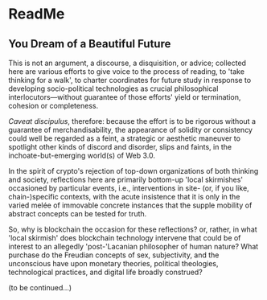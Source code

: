 # ReadMe
## You Dream of a Beautiful Future

This is not an argument, a discourse, a disquisition, or advice; collected here are various efforts to give voice to the process of reading, to 'take thinking for a walk', to charter coordinates for future study in response to developing socio-political technologies as crucial philosophical interlocutors—without guarantee of those efforts' yield or termination, cohesion or completeness.

_Caveat discipulus_, therefore: because the effort is to be rigorous without a guarantee of merchandisability, the appearance of solidity or consistency could well be regarded as a feint, a strategic or aesthetic maneuver to spotlight other kinds of discord and disorder, slips and faints, in the inchoate-but-emerging world(s) of Web 3.0. 

In the spirit of crypto's rejection of top-down organizations of both thinking and society, reflections here are primarily bottom-up 'local skirmishes' occasioned by particular events, i.e., interventions in site- (or, if you like, chain-)specific contexts, with the acute insistence that it is only in the varied melée of immovable concrete instances that the supple mobility of abstract concepts can be tested for truth.

So, why is blockchain the occasion for these reflections? or, rather, in what 'local skirmish' does blockchain technology intervene that could be of interest to an allegedly 'post-'Lacanian philosopher of human nature? What purchase do the Freudian concepts of sex, subjectivity, and the unconscious have upon monetary theories, political theologies, technological practices, and digital life broadly construed?

(to be continued...)
